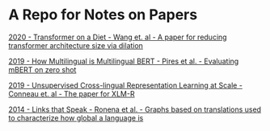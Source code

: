 # A Repo for Notes on Papers

[2020 - Transformer on a Diet - Wang et. al - A paper for reducing transformer architecture size via dilation](reviews/transformer-on-a-diet.md)

[2019 - How Multilingual is Multilingual BERT - Pires et al. - Evaluating mBERT on zero shot](reviews/how-multilingual-bert.md)

[2019 - Unsupervised Cross-lingual Representation Learning at Scale - Conneau et. al - The paper for XLM-R](reviews/xlm-r.md)

[2014 - Links that Speak - Ronena et al. - Graphs based on translations used to characterize how global a language is](reviews/links-that-speak.md)
